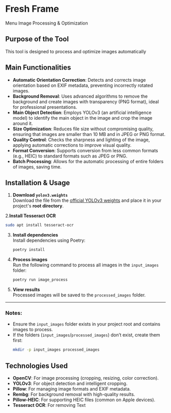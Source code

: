 # Fresh Frame 
Menu Image Processing & Optimization

## Purpose of the Tool

This tool is designed to process and optimize images automatically
## Main Functionalities

  - **Automatic Orientation Correction**: Detects and corrects image orientation based on EXIF metadata, preventing incorrectly rotated images.
  - **Background Removal**: Uses advanced algorithms to remove the background and create images with transparency (PNG format), ideal for professional presentations.
  - **Main Object Detection**: Employs YOLOv3 (an artificial intelligence model) to identify the main object in the image and crop the image around it.
  - **Size Optimization**: Reduces file size without compromising quality, ensuring that images are smaller than 10 MB and in JPEG or PNG format.
  - **Quality Control**: Checks the sharpness and lighting of the image, applying automatic corrections to improve visual quality.
  - **Format Conversion**: Supports conversion from less common formats (e.g., HEIC) to standard formats such as JPEG or PNG.
  - **Batch Processing**: Allows for the automatic processing of entire folders of images, saving time.

## Installation & Usage

1. **Download `yolov3.weights`**  
   Download the file from the [official YOLOv3 weights](https://github.com/patrick013/Object-Detection---Yolov3/blob/master/model/yolov3.weights) and place it in your project's **root directory**.

2.**Install Tesseract OCR**
   ```bash
   sudo apt install tesseract-ocr
   ```

3. **Install dependencies**  
   Install dependencies using Poetry:
   ```bash
   poetry install
   ```

4. **Process images**  
   Run the following command to process all images in the `input_images` folder:
   ```bash
   poetry run image_process
   ```

5. **View results**  
   Processed images will be saved to the `processed_images` folder.

---

### Notes:
- Ensure the `input_images` folder exists in your project root and contains images to process.
- If the folders (`input_images`/`processed_images`) don’t exist, create them first:
  ```bash
  mkdir -p input_images processed_images
  ```

## Technologies Used

  - **OpenCV**: For image processing (cropping, resizing, color correction).
  - **YOLOv3**: For object detection and intelligent cropping.
  - **Pillow**: For managing image formats and EXIF metadata.
  - **Rembg**: For background removal with high-quality results.
  - **Pillow-HEIC**: For supporting HEIC files (common on Apple devices).
  - **Tesseract OCR**: For removing Text

